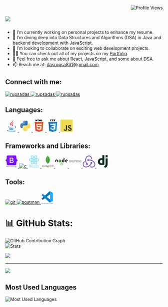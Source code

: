 <p>
  <img align="right"  src="https://visitor-badge.laobi.icu/badge?page_id=rupsa45.yourrepository" alt="Profile Views">
</p>

<h1>
    <img src="https://readme-typing-svg.herokuapp.com/?font=Righteous&size=35&center=true&vCenter=true&width=500&height=70&duration=4000&lines=Hi+There!+👋;+I'm+Rupsa+Das!;" />
</h1>


- 🔭 I’m currently working on personal projects to enhance my resume.
- 🌱 I’m diving deep into Data Structures and Algorithms (DSA) in Java and backend development with JavaScript.
- 👯 I’m looking to collaborate on exciting web development projects.
- 👨‍💻 You can check out all of my projects on my [Portfolio](https://rupsadas.vercel.app/).
- 💬 Feel free to ask me about React, JavaScript, and some about DSA.
- 📫 Reach me at: dasrupsa831@gmail.com

## Connect with me:


<a href="https://www.linkedin.com/in/rupsa-das-96b26b231/" target="_blank" > <img src="https://raw.githubusercontent.com/rahuldkjain/github-profile-readme-generator/master/src/images/icons/Social/linked-in-alt.svg" alt="rupsadas" height="20" width="40"/> </a>
<a href="https://leetcode.com/u/rupsa45/" target="_blank" > <img src="https://raw.githubusercontent.com/rahuldkjain/github-profile-readme-generator/master/src/images/icons/Social/leet-code.svg" alt="rupsadas" height="20" width="40"/> </a>
<a href="https://discord.com/channels/@me/946995170744873002" target="_blank" > <img src="https://raw.githubusercontent.com/rahuldkjain/github-profile-readme-generator/master/src/images/icons/Social/discord.svg" alt="rupsadas" height="20" width="40"/> </a>

## Languages:

<a href="https://www.java.com/en/" target="_blank" rel="noreferrer"> <img src="https://raw.githubusercontent.com/devicons/devicon/master/icons/java/java-original.svg" alt="c" width="40" height="40"/> </a>
<a href="https://www.python.org/" target="_blank" rel="noreferrer"> <img src="https://raw.githubusercontent.com/devicons/devicon/master/icons/python/python-original.svg" alt="cplusplus" width="40" height="40"/> </a>
<a href="https://www.w3.org/html/" target="_blank" rel="noreferrer"> <img src="https://raw.githubusercontent.com/devicons/devicon/master/icons/html5/html5-original-wordmark.svg" alt="html5" width="40" height="40"/> </a>
<a href="https://www.w3schools.com/css/" target="_blank" rel="noreferrer"> <img src="https://raw.githubusercontent.com/devicons/devicon/master/icons/css3/css3-original-wordmark.svg" alt="css3" width="40" height="40"/> </a> 
<a href="https://developer.mozilla.org/en-US/docs/Web/JavaScript" target="_blank" rel="noreferrer"> <img src="https://raw.githubusercontent.com/devicons/devicon/master/icons/javascript/javascript-original.svg" alt="javascript" width="40" height="40"/> </a>

## Frameworks and Libraries:

<a href="https://getbootstrap.com/docs/5.0/getting-started/introduction/" target="_blank" rel="noreferrer"> <img src="https://raw.githubusercontent.com/devicons/devicon/6910f0503efdd315c8f9b858234310c06e04d9c0/icons/bootstrap/bootstrap-original-wordmark.svg" alt="c" width="40" height="40"/> </a>
<a href="https://tailwindcss.com/" target="_blank" rel="noreferrer"> <img src="https://camo.githubusercontent.com/0568e2de313626b2bd9b96f326941b012d45e9a4db1a23aa78bd8036207e57f8/68747470733a2f2f7777772e766563746f726c6f676f2e7a6f6e652f6c6f676f732f7461696c77696e646373732f7461696c77696e646373732d69636f6e2e737667" alt="c" width="40" height="40"/> </a>
<a href="https://react.dev/" target="_blank" rel="noreferrer"> <img src="https://raw.githubusercontent.com/devicons/devicon/master/icons/react/react-original-wordmark.svg" alt="c" width="40" height="40"/> </a>
<a href="https://www.mongodb.com/" target="_blank" rel="noreferrer"> <img src="https://raw.githubusercontent.com/devicons/devicon/master/icons/mongodb/mongodb-original-wordmark.svg" alt="c" width="40" height="40"/> </a>
<a href="https://nodejs.org/en" target="_blank" rel="noreferrer"> <img src="https://raw.githubusercontent.com/devicons/devicon/master/icons/nodejs/nodejs-original-wordmark.svg" alt="c" width="40" height="40"/> </a>
<a href="https://expressjs.com/" target="_blank" rel="noreferrer"> <img src="https://raw.githubusercontent.com/devicons/devicon/master/icons/express/express-original-wordmark.svg" alt="c" width="40" height="40"/> </a>
<a href="https://redux.js.org/" target="_blank" rel="noreferrer"> <img src="https://raw.githubusercontent.com/devicons/devicon/master/icons/redux/redux-original.svg" alt="c" width="40" height="40"/> </a>
<a href="https://www.djangoproject.com/" target="_blank" rel="noreferrer"> <img src="https://raw.githubusercontent.com/devicons/devicon/6910f0503efdd315c8f9b858234310c06e04d9c0/icons/django/django-plain.svg" alt="django" width="40" height="40"/> </a>

## Tools:

<a href="https://git-scm.com/" target="_blank" rel="noreferrer"> <img src="https://camo.githubusercontent.com/fcafa5ebc1f5f789ae7d012a3ecd8fe7bda49516591caf7c37698f764165d880/68747470733a2f2f7777772e766563746f726c6f676f2e7a6f6e652f6c6f676f732f6769742d73636d2f6769742d73636d2d69636f6e2e737667" alt="git" width="40" height="40"/> </a>
<a href="https://www.postman.com/" target="_blank" rel="noreferrer"> <img src="https://camo.githubusercontent.com/a13ca5b988ada41839ebe4f88455e63419a1b56fcb5eda207794cd1649a61d2c/68747470733a2f2f7777772e766563746f726c6f676f2e7a6f6e652f6c6f676f732f676574706f73746d616e2f676574706f73746d616e2d69636f6e2e737667" alt="postman" width="40" height="40"/> </a>
<a href="https://code.visualstudio.com/" target="_blank" rel="noreferrer"> <img src="https://raw.githubusercontent.com/devicons/devicon/6910f0503efdd315c8f9b858234310c06e04d9c0/icons/vscode/vscode-original-wordmark.svg" alt="postman" width="40" height="40"/> </a>


# 📊 GitHub Stats:
![GitHub Contribution Graph](https://github-readme-activity-graph.vercel.app/graph?username=rupsa45)
<br/>
![Stats](https://github-readme-stats.vercel.app/api?username=YOUR_USERNAME&show_icons=true&theme=dark&count_private=true&include_all_commits=true&hide_border=true&cache_seconds=1800)




![](https://nirzak-streak-stats.vercel.app/?user=rupsa45&theme=dark&hide_border=false)<br/>

---
[![](https://visitcount.itsvg.in/api?id=rupsa45&icon=0&color=0)](https://visitcount.itsvg.in)


## Most Used Languages

![Most Used Languages](https://github-readme-stats.vercel.app/api/top-langs/?username=rupsa45&layout=compact&theme=dark)
